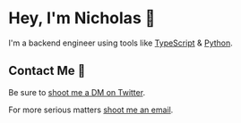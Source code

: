 # Hey, I'm Nicholas 👋

I'm a backend engineer using tools like [TypeScript](https://www.typescriptlang.org/) & [Python](https://www.python.org/).

## Contact Me 💌
Be sure to <a href="https://twitter.com/heynickn">shoot me a DM on Twitter</a>.

For more serious matters <a href="mailto:contactnicholas81@gmail.com">shoot me an email</a>.
